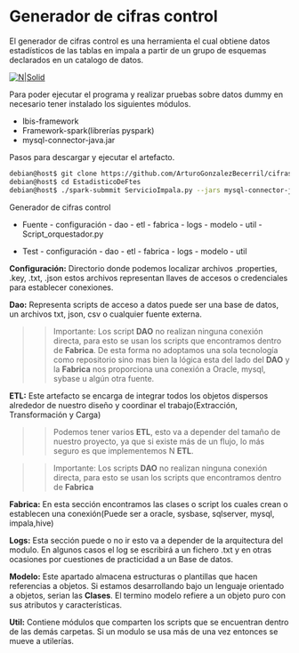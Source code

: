 # Generador de cifras control

El generador de cifras control es una herramienta el cual obtiene datos estadísticos de las tablas en impala  a partir de un grupo de esquemas declarados en un catalogo de datos.

[![N|Solid](https://i.ibb.co/jyfYb2M/Diagrama-arquitectura.png)](https://nodesource.com/products/nsolid)

Para poder ejecutar el programa y realizar pruebas sobre datos dummy en necesario tener instalado los siguientes módulos.
-	Ibis-framework
-	Framework-spark(librerías pyspark)
-	mysql-connector-java.jar


Pasos para descargar y ejecutar el artefacto.
```sh
debian@host$ git clone https://github.com/ArturoGonzalezBecerril/cifras_control.git
debian@host$ cd EstadisticoDeFtes
debian@host$ ./spark-submmit ServicioImpala.py --jars mysql-connector-java.jar
```

Generador de cifras control
-	Fuente
        - configuración
        - dao
        - etl
        - fabrica
        - logs
        - modelo
        - util
        - Script_orquestador.py

-	Test
        - configuración
        - dao
        - etl
        - fabrica
        - logs
        - modelo
        - util

**Configuración:** Directorio donde podemos localizar archivos .properties, .key, .txt, .json estos archivos representan llaves de accesos o credenciales para establecer conexiones.

**Dao:** Representa scripts de acceso a datos  puede ser una base de datos, un archivos txt, json, csv o cualquier fuente externa.

>>Importante: Los script **DAO** no realizan ninguna conexión directa, para esto se usan los scripts que encontramos dentro de **Fabrica**. De esta forma no adoptamos una sola tecnología como repositorio sino mas bien la lógica esta del lado del **DAO** y la **Fabrica** nos proporciona una conexión a Oracle, mysql, sybase u algún otra fuente.

**ETL:** Este artefacto se encarga de integrar todos los objetos dispersos alrededor de nuestro diseño y coordinar el trabajo(Extracción, Transformación y Carga)
>>Podemos tener varios **ETL**, esto va a depender del tamaño de nuestro proyecto, ya que si existe más de un flujo, lo más seguro es que implementemos N **ETL**.

>>Importante: Los scripts **DAO** no realizan ninguna conexión directa, para esto se usan los scripts que encontramos dentro de **Fabrica**

**Fabrica:** En esta sección encontramos las clases o script los cuales crean o establecen una conexión(Puede ser a oracle, sysbase, sqlserver, mysql, impala,hive)

**Logs:** Esta sección puede o no ir esto va a depender de la arquitectura del modulo. En algunos casos el log se escribirá a un fichero .txt y en otras ocasiones por cuestiones de practicidad a un  Base de datos.

**Modelo:** Este apartado almacena estructuras o plantillas que hacen referencias a objetos. Si estamos desarrollando bajo un lenguaje orientado a objetos, serian las **Clases**. El termino modelo refiere a un objeto puro con sus atributos y características.

**Util:** Contiene módulos que comparten los scripts que se encuentran dentro de las demás carpetas. Si un modulo se usa más de una vez entonces se mueve a utilerías.